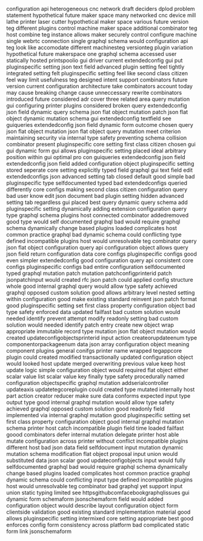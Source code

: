configuration api heterogeneous cnc network draft deciders dplod problem statement hypothetical future maker space many networked cnc device mill lathe printer laser cutter hypothetical maker space various future version teg different plugins control machine maker space additional combinator teg host combine teg instance allows maker securely control configure machine single webrtc connection single graphql schema would configuration api teg look like accomodate different machinesteg versionteg plugin variation hypothetical future makerspace one graphql schema accessed user statically hosted printspoolio gui driver current extendedconfig gui put pluginspecific setting json text field advanced plugin setting feel tightly integrated setting felt pluginspecific setting feel like second class citizen feel way limit usefulness teg designed intent support combinators future version current configuration architecture take combinators account today may cause breaking change cause unneccessary rewrite combinators introduced future considered adr cover three related area query mutation gui configuring printer plugins considered broken query extendedconfig json field dynamic query schema json flat object mutation patch json flat object dynamic mutation schema gui extendedconfig textfield see guiqueries extendedconfig json field dynamic form outcome chosen query json flat object mutation json flat object query mutation meet criterion maintaining security via internal type safety preventing schema collision combinator present pluginspecific core setting first class citizen chosen gui gui dynamic form gui allows pluginspecific setting placed ideal arbitrary position within gui optimal pro con guiqueries extendedconfig json field extendedconfig json field added configuration object pluginspecific setting stored seperate core setting explicitly typed field graphql gui text field edit extendedconfigs json advanced setting tab closed default good simple bad pluginspecific type selfdocumented typed bad extendedconfigs queried differently core configs making second class citizen configuration query bad user know edit json document bad plugin setting hidden advanced setting tab regardless gui placed best query dynamic query schema add pluginspecific setting dynamically adding extension configuration query type graphql schema plugins host connected combinator addedremoved good type would self documented graphql bad would require graphql schema dynamically change based plugins loaded complicates host common practice graphql bad dynamic schema could conflicting type defined incompatible plugins host would unresolvable teg combinator query json flat object configuration query api configuration object allows query json field return configuration data core configs pluginspecific configs good even simpler extendedconfig good configuration query api consistent core configs pluginspecific configs bad entire configuration selfdocumented typed graphql mutation patch mutation patchconfigprinterid patch jsonpatchinput would created rfc json patch could applied config structure whole good internal graphql query would allow type safety achieved graphql opposed custom solution good allows arbitrary level nested setting within configuration good make existing standard reinvent json patch format good pluginspecific setting set first class property configuration object bad type safety enforced data updated failfast bad custom solution would needed identify prevent attempt modify readonly setting bad custom solution would needed identify patch entry create new object wrap appropriate immutable record type mutation json flat object mutation would created updateconfigobjectsprinterid input action createorupdateenum type componentorpackageenum data json array configuration object meaning component plugins general conifgs printer name wrapped tegappcore plugin could created modified transactionally updated configuration object would looked host update merged overwriting previous value keep host update logic simple configuration object would required flat object either scalar value list scalar value key finally type safety procedurally named configuration objectspecific graphql mutation addserialcontroller updateaxis updatetegcoreplugin could created type mutated internally host part action creator reducer make sure data conforms expected input type output type good internal graphql mutation would allow type safety achieved graphql opposed custom solution good readonly field implemented via internal graphql mutation good pluginspecific setting set first class property configuration object good internal graphql mutation schema printer host catch incompatible plugin field time loaded failfast goood combinators defer internal mutation delegate printer host able mutate configuration across printer without conflict incompatible plugins different host bad json data field selfdocument input mutation dynamic mutation schema modification flat object proposal input union would substituted data json scalar good updateconfigobjects input would fully selfdocumented graphql bad would require graphql schema dynamically change based plugins loaded complicates host common practice graphql dynamic schema could conflicting input type defined incompatible plugins host would unresolvable teg combinator bad graphql yet support input union static typing limited see httpsgithubcomfacebookgraphqlissues gui dynamic form schemaform jsonschemaform field would added configuration object would describe layout configuration object form clientside validation good existing standard implementation material good allows pluginspecific setting intermixed core setting appropriate best good enforces config form consistency across platform bad complicated static form link jsonschemaform